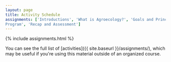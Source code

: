 ```yaml
---
layout: page
title: Activity Schedule
assignments: ['Introductions', 'What is Agroecology?', 'Goals and Principles', 'The Agroecosystems Concept', 'Agroecosystem Tour', 'Agroecology in Your
Program', 'Recap and Assessment']
---
```


{% include assignments.html %}

You can see the full list of [activities]({{ site.baseurl }}/assignments/), 
which may be useful if you're using this material outside of an organized 
course.

<!-- Schedule Management
- Update the `assignments:` list with `title:` from `assignments/` files. 
- Add 'Template' to `assignments:` to view the course template from `docs/`. 
- The remaining content should be left AS IS.
-->
